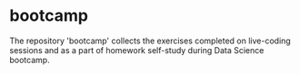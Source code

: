 # bootcamp

The repository 'bootcamp' collects the exercises completed on live-coding sessions and as a part of homework self-study during Data Science bootcamp.
